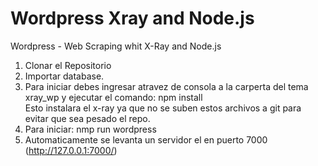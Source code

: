 # Wordpress Xray and Node.js
Wordpress - Web Scraping whit X-Ray and Node.js


1. Clonar el Repositorio
2. Importar database.
3. Para iniciar debes ingresar atravez de consola a la carperta del tema xray_wp y ejecutar  el comando:  npm install  
   Esto instalara el x-ray ya que no se suben estos archivos a git para evitar que sea pesado el repo.
4. Para iniciar: nmp run wordpress
5. Automaticamente se levanta un servidor el en puerto 7000 (http://127.0.0.1:7000/)
